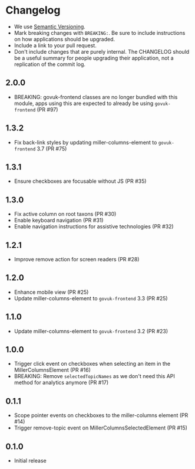 # Changelog

- We use [Semantic Versioning](https://semver.org/spec/v2.0.0.html).
- Mark breaking changes with `BREAKING:`. Be sure to include instructions on
  how applications should be upgraded.
- Include a link to your pull request.
- Don't include changes that are purely internal. The CHANGELOG should be a
  useful summary for people upgrading their application, not a replication
  of the commit log.

## 2.0.0

- BREAKING: govuk-frontend classes are no longer bundled with this module, apps using this are expected to already be using `govuk-frontend` (PR #97)

## 1.3.2

- Fix back-link styles by updating miller-columns-element to `govuk-frontend` 3.7 (PR #75)

## 1.3.1

- Ensure checkboxes are focusable without JS (PR #35)

## 1.3.0

- Fix active column on root taxons (PR #30)
- Enable keyboard navigation (PR #31)
- Enable navigation instructions for assistive technologies (PR #32)

## 1.2.1

- Improve remove action for screen readers (PR #28)

## 1.2.0

- Enhance mobile view (PR #25)
- Update miller-columns-element to `govuk-frontend` 3.3 (PR #25)

## 1.1.0

- Update miller-columns-element to `govuk-frontend` 3.2 (PR #23)

## 1.0.0

- Trigger click event on checkboxes when selecting an item in the MillerColumnsElement (PR #16)
- BREAKING: Remove `selectedTopicNames` as we don't need this API method for analytics anymore (PR #17)

## 0.1.1

- Scope pointer events on checkboxes to the miller-columns element (PR #14)
- Trigger remove-topic event on MillerColumnsSelectedElement (PR #15)

## 0.1.0

- Initial release
